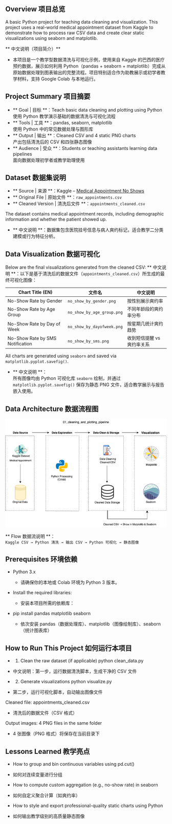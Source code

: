 ## Overview 项目总览
  
A basic Python project for teaching data cleaning and visualization. This project uses a real-world medical appointment dataset from Kaggle to demonstrate how to process raw CSV data and create clear static visualizations using seaborn and matplotlib.

** 中文说明（项目简介）**
- 本项目是一个教学型数据清洗与可视化示例，使用来自 Kaggle 的巴西的医疗预约数据，展示如何利用 Python（pandas + seaborn + matplotlib）完成从原始数据处理到图表输出的完整流程。项目特别适合作为助教展示或初学者教学材料，支持 Google Colab 与本地运行。

## Project Summary 项目摘要

- ** Goal | 目标 **：Teach basic data cleaning and plotting using Python  
  使用 Python 教学演示基础的数据清洗与可视化流程  
- ** Tools | 工具 **：pandas, seaborn, matplotlib  
  使用 Python 中的常见数据处理与图形库  
- ** Output | 输出 **：Cleaned CSV and 4 static PNG charts  
  产出包括清洗后的 CSV 和四张静态图像  
- ** Audience | 受众 **：Students or teaching assistants learning data pipelines  
  面向数据处理初学者或教学助理使用

## Dataset 数据集说明

- ** Source | 来源 **：Kaggle – [Medical Appointment No Shows](https://www.kaggle.com/datasets/joniarroba/noshowappointments)  
- ** Original File | 原始文件 **：`raw_appointments.csv`  
- ** Cleaned Version | 清洗后文件 **：`appointments_cleaned.csv`

The dataset contains medical appointment records, including demographic information and whether the patient showed up.
- ** 中文说明 **：数据集包含医院挂号信息与病人爽约标记，适合教学二分类建模或行为特征分析。

## Data Visualization 数据可视化

Below are the final visualizations generated from the cleaned CSV:
** 中文说明 **：以下是基于清洗后的数据文件（`appointments_cleaned.csv`）所生成的最终可视化图像：

| Chart Title (EN)                  | 文件名                        | 中文说明                             |
|----------------------------------|-------------------------------|--------------------------------------|
| No-Show Rate by Gender           | `no_show_by_gender.png`       | 按性别展示爽约率                     |
| No-Show Rate by Age Group        | `no_show_by_age_group.png`    | 不同年龄段的爽约率分布               |
| No-Show Rate by Day of Week      | `no_show_by_dayofweek.png`    | 按星期几统计爽约趋势                 |
| No-Show Rate by SMS Notification | `no_show_by_sms.png`          | 收到短信提醒 vs 爽约率关系           |

All charts are generated using `seaborn` and saved via `matplotlib.pyplot.savefig()`.
- ** 中文说明 **：  
所有图像均由 Python 可视化库 `seaborn` 绘制，并通过 `matplotlib.pyplot.savefig()` 保存为静态 PNG 文件，适合教学展示与报告嵌入使用。

## Data Architecture 数据流程图

![Pipeline Diagram](cleaning_and_plotting_pipeline_architecture.png)

** Flow 数据流说明 **：  
`Kaggle CSV → Python 清洗 → 输出 CSV → Python 可视化 → 静态图像`

## Prerequisites 环境依赖
  
- Python 3.x
  * 请确保你的本地或 Colab 环境为 Python 3 版本。
    
- Install the required libraries:
  * 安装本项目所需的依赖库：
    
- pip install pandas matplotlib seaborn
  * 依次安装 pandas（数据处理库）、matplotlib（图像绘制库）、seaborn（统计图表库）

## How to Run This Project 如何运行本项目

- 1. Clean the raw dataset (if applicable)
python clean_data.py
* 中文说明：第一步，运行数据清洗脚本，生成干净的 CSV 文件
  
- 2. Generate visualizations
python visualize.py
* 第二步，运行可视化脚本，自动输出图像文件
  
Cleaned file: appointments_cleaned.csv
* 清洗后的数据文件（CSV 格式）
  
Output images: 4 PNG files in the same folder
* 4 张图像（PNG 格式）将保存在当前目录下
  
## Lessons Learned 教学亮点

- How to group and bin continuous variables using pd.cut()
 * 如何对连续变量进行分组
   
- How to compute custom aggregation (e.g., no-show rate) in seaborn
 * 如何自定义聚合计算（如爽约率）
   
- How to style and export professional-quality static charts using Python
 * 如何输出教学级别的高质量静态图像

